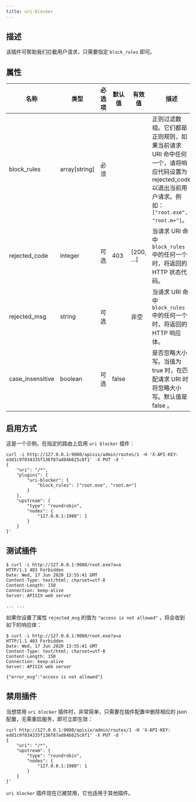 ```yaml
---
title: uri-blocker
---
```


<!--
#
# Licensed to the Apache Software Foundation (ASF) under one or more
# contributor license agreements.  See the NOTICE file distributed with
# this work for additional information regarding copyright ownership.
# The ASF licenses this file to You under the Apache License, Version 2.0
# (the "License"); you may not use this file except in compliance with
# the License.  You may obtain a copy of the License at
#
#     http://www.apache.org/licenses/LICENSE-2.0
#
# Unless required by applicable law or agreed to in writing, software
# distributed under the License is distributed on an "AS IS" BASIS,
# WITHOUT WARRANTIES OR CONDITIONS OF ANY KIND, either express or implied.
# See the License for the specific language governing permissions and
# limitations under the License.
#
-->

## 描述

该插件可帮助我们拦截用户请求，只需要指定 `block_rules` 即可。

## 属性

| 名称          | 类型          | 必选项 | 默认值 | 有效值     | 描述                                                                |
| ------------- | ------------- | ------ | ------ | ---------- | ------------------------------------------------------------------- |
| block_rules   | array[string] | 必须   |        |            | 正则过滤数组。它们都是正则规则，如果当前请求 URI 命中任何一个，请将响应代码设置为 rejected_code 以退出当前用户请求。例如：`["root.exe", "root.m+"]`。 |
| rejected_code | integer       | 可选   | 403    | [200, ...] | 当请求 URI 命中 `block_rules` 中的任何一个时，将返回的 HTTP 状态代码。 |
| rejected_msg | string       | 可选    |      | 非空 | 当请求 URI 命中 `block_rules` 中的任何一个时，将返回的 HTTP 响应体。 |
| case_insensitive | boolean       | 可选    | false     |  | 是否忽略大小写。当值为 true 时，在匹配请求 URI 时将忽略大小写。默认值是 false 。 |

## 启用方式

这是一个示例，在指定的路由上启用 `uri blocker` 插件：

```shell
curl -i http://127.0.0.1:9080/apisix/admin/routes/1 -H 'X-API-KEY: edd1c9f034335f136f87ad84b625c8f1' -X PUT -d '
{
    "uri": "/*",
    "plugins": {
        "uri-blocker": {
            "block_rules": ["root.exe", "root.m+"]
        }
    },
    "upstream": {
        "type": "roundrobin",
        "nodes": {
            "127.0.0.1:1980": 1
        }
    }
}'
```

## 测试插件

```shell
$ curl -i http://127.0.0.1:9080/root.exe?a=a
HTTP/1.1 403 Forbidden
Date: Wed, 17 Jun 2020 13:55:41 GMT
Content-Type: text/html; charset=utf-8
Content-Length: 150
Connection: keep-alive
Server: APISIX web server

... ...
```

如果你设置了属性 `rejected_msg` 的值为 `"access is not allowed"` ，将会收到如下的响应体：

```shell
$ curl -i http://127.0.0.1:9080/root.exe?a=a
HTTP/1.1 403 Forbidden
Date: Wed, 17 Jun 2020 13:55:41 GMT
Content-Type: text/html; charset=utf-8
Content-Length: 150
Connection: keep-alive
Server: APISIX web server

{"error_msg":"access is not allowed"}
```

## 禁用插件

当想禁用 `uri blocker` 插件时，非常简单，只需要在插件配置中删除相应的 json 配置，无需重启服务，即可立即生效：

```shell
curl http://127.0.0.1:9080/apisix/admin/routes/1 -H 'X-API-KEY: edd1c9f034335f136f87ad84b625c8f1' -X PUT -d '
{
    "uri": "/*",
    "upstream": {
        "type": "roundrobin",
        "nodes": {
            "127.0.0.1:1980": 1
        }
    }
}'
```

 `uri blocker` 插件现在已被禁用，它也适用于其他插件。
